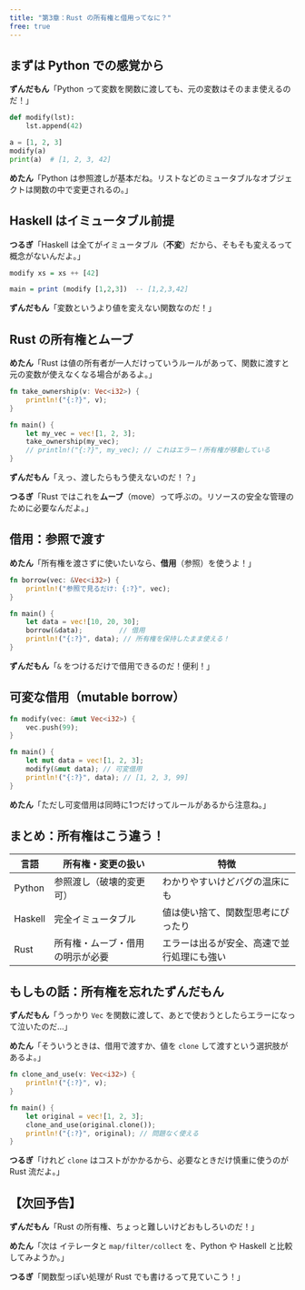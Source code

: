 ```yaml
---
title: "第3章：Rust の所有権と借用ってなに？"
free: true
---
```


## まずは Python での感覚から

**ずんだもん**「Python って変数を関数に渡しても、元の変数はそのまま使えるのだ！」

```python
def modify(lst):
    lst.append(42)

a = [1, 2, 3]
modify(a)
print(a)  # [1, 2, 3, 42]
```

**めたん**「Python は参照渡しが基本だね。リストなどのミュータブルなオブジェクトは関数の中で変更されるの。」

## Haskell はイミュータブル前提

**つるぎ**「Haskell は全てがイミュータブル（**不変**）だから、そもそも変えるって概念がないんだよ。」

```haskell
modify xs = xs ++ [42]

main = print (modify [1,2,3])  -- [1,2,3,42]
```

**ずんだもん**「変数というより値を変えない関数なのだ！」

## Rust の所有権とムーブ

**めたん**「Rust は値の所有者が一人だけっていうルールがあって、関数に渡すと元の変数が使えなくなる場合があるよ。」

```rust
fn take_ownership(v: Vec<i32>) {
    println!("{:?}", v);
}

fn main() {
    let my_vec = vec![1, 2, 3];
    take_ownership(my_vec);
    // println!("{:?}", my_vec); // これはエラー！所有権が移動している
}
```

**ずんだもん**「えっ、渡したらもう使えないのだ！？」

**つるぎ**「Rust ではこれを**ムーブ**（move）って呼ぶの。リソースの安全な管理のために必要なんだよ。」

## 借用：参照で渡す

**めたん**「所有権を渡さずに使いたいなら、**借用**（参照）を使うよ！」

```rust
fn borrow(vec: &Vec<i32>) {
    println!("参照で見るだけ: {:?}", vec);
}

fn main() {
    let data = vec![10, 20, 30];
    borrow(&data);         // 借用
    println!("{:?}", data); // 所有権を保持したまま使える！
}
```

**ずんだもん**「`&` をつけるだけで借用できるのだ！便利！」

## 可変な借用（mutable borrow）

```rust
fn modify(vec: &mut Vec<i32>) {
    vec.push(99);
}

fn main() {
    let mut data = vec![1, 2, 3];
    modify(&mut data); // 可変借用
    println!("{:?}", data); // [1, 2, 3, 99]
}
```

**めたん**「ただし可変借用は同時に1つだけってルールがあるから注意ね。」


## まとめ：所有権はこう違う！

| 言語      | 所有権・変更の扱い        | 特徴                    |
| ------- | ---------------- | --------------------- |
| Python  | 参照渡し（破壊的変更可）     | わかりやすいけどバグの温床にも |
| Haskell | 完全イミュータブル        | 値は使い捨て、関数型思考にぴったり |
| Rust    | 所有権・ムーブ・借用の明示が必要 | エラーは出るが安全、高速で並行処理にも強い |


## もしもの話：所有権を忘れたずんだもん

**ずんだもん**「うっかり `Vec` を関数に渡して、あとで使おうとしたらエラーになって泣いたのだ…」

**めたん**「そういうときは、借用で渡すか、値を `clone` して渡すという選択肢があるよ。」

```rust
fn clone_and_use(v: Vec<i32>) {
    println!("{:?}", v);
}

fn main() {
    let original = vec![1, 2, 3];
    clone_and_use(original.clone());
    println!("{:?}", original); // 問題なく使える
}
```

**つるぎ**「けれど `clone` はコストがかかるから、必要なときだけ慎重に使うのが Rust 流だよ。」

## 【次回予告】

**ずんだもん**「Rust の所有権、ちょっと難しいけどおもしろいのだ！」

**めたん**「次は イテレータと `map/filter/collect` を、Python や Haskell と比較してみようか。」

**つるぎ**「関数型っぽい処理が Rust でも書けるって見ていこう！」
